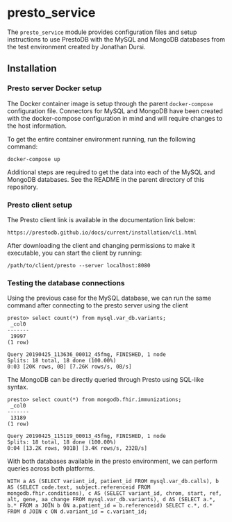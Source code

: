 # presto_service

The `presto_service` module provides configuration files and setup instructions
to use PrestoDB with the MySQL and MongoDB databases from the test environment
created by Jonathan Dursi.


## Installation
### Presto server Docker setup 
The Docker container image is setup through the parent `docker-compose`
configuration file.  Connectors for MySQL and MongoDB have been created with the
docker-compose configuration in mind and will require changes to the host
information.

To get the entire container environment running, run the following command:

```
docker-compose up
```

Additional steps are required to get the data into each of the MySQL and MongoDB
databases.  See the README in the parent directory of this repository.



### Presto client setup
The Presto client link is available in the documentation link below:
```
https://prestodb.github.io/docs/current/installation/cli.html
```

After downloading the client and changing permissions to make it executable, you
can start the client by running:

```
/path/to/client/presto --server localhost:8080
```

### Testing the database connections
Using the previous case for the MySQL database, we can run the same command
after connecting to the presto server using the client

```
presto> select count(*) from mysql.var_db.variants;
 _col0
-------
 19997
(1 row)

Query 20190425_113636_00012_45fmg, FINISHED, 1 node
Splits: 18 total, 18 done (100.00%)
0:03 [20K rows, 0B] [7.26K rows/s, 0B/s]
```

The MongoDB can be directly queried through Presto using SQL-like syntax.

```
presto> select count(*) from mongodb.fhir.immunizations;
 _col0
-------
 13189
(1 row)

Query 20190425_115119_00013_45fmg, FINISHED, 1 node
Splits: 18 total, 18 done (100.00%)
0:04 [13.2K rows, 901B] [3.4K rows/s, 232B/s]
```

With both databases available in the presto environment, we can perform queries
across both platforms.

```
WITH a AS (SELECT variant_id, patient_id FROM mysql.var_db.calls), b AS (SELECT code.text, subject.referenceid FROM mongodb.fhir.conditions), c AS (SELECT variant_id, chrom, start, ref, alt, gene, aa_change FROM mysql.var_db.variants), d AS (SELECT a.*, b.* FROM a JOIN b ON a.patient_id = b.referenceid) SELECT c.*, d.* FROM d JOIN c ON d.variant_id = c.variant_id;
```
